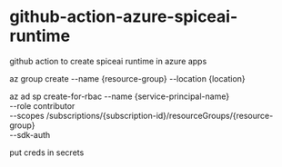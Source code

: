 # github-action-azure-spiceai-runtime
github action to create spiceai runtime in azure apps 

az group create --name {resource-group} --location {location}


az ad sp create-for-rbac --name {service-principal-name} \
                         --role contributor \
                         --scopes /subscriptions/{subscription-id}/resourceGroups/{resource-group} \
                         --sdk-auth

put creds in secrets


